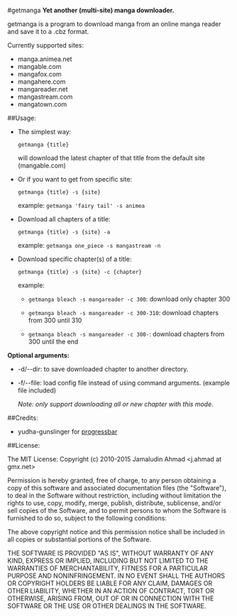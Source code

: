 #getmanga
**Yet another (multi-site) manga downloader.**

getmanga is a program to download manga from an online manga reader
and save it to a .cbz format.

Currently supported sites:

* manga.animea.net
* mangable.com
* mangafox.com
* mangahere.com
* mangareader.net
* mangastream.com
* mangatown.com

##Usage:
* The simplest way:

  `getmanga {title}`

  will download the latest chapter of that title from the default site
  (mangable.com)

* Or if you want to get from specific site:

  `getmanga {title} -s {site}`

  example: `getmanga 'fairy tail' -s animea`

* Download all chapters of a title:

  `getmanga {title} -s {site} -a`

  example: `getmanga one_piece -s mangastream -n`

* Download specific chapter(s) of a title:

  `getmanga {title} -s {site} -c {chapter}`

   example:

   * `getmanga bleach -s mangareader -c 300`: download only chapter 300

   * `getmanga bleach -s mangareader -c 300-310`: download chapters
     from 300 until 310

   * `getmanga bleach -s mangareader -c 300-`: download chapters from
     300 until the end

**Optional arguments:**

* -d/--dir: to save downloaded chapter to another directory.
* -f/--file: load config file instead of using command arguments.
  (example file included)

  *Note: only support downloading all or new chapter with this mode.*

##Credits:
* yudha-gunslinger for [progressbar](http://gunslingerc0de.wordpress.com/2010/08/13/python-command-line-progress-bar/)

##License:

The MIT License:
Copyright (c) 2010-2015 Jamaludin Ahmad <j.ahmad at gmx.net>

Permission is hereby granted, free of charge, to any person obtaining a copy
of this software and associated documentation files (the "Software"), to deal
in the Software without restriction, including without limitation the rights
to use, copy, modify, merge, publish, distribute, sublicense, and/or sell
copies of the Software, and to permit persons to whom the Software is
furnished to do so, subject to the following conditions:

The above copyright notice and this permission notice shall be included in
all copies or substantial portions of the Software.

THE SOFTWARE IS PROVIDED "AS IS", WITHOUT WARRANTY OF ANY KIND, EXPRESS OR
IMPLIED, INCLUDING BUT NOT LIMITED TO THE WARRANTIES OF MERCHANTABILITY,
FITNESS FOR A PARTICULAR PURPOSE AND NONINFRINGEMENT. IN NO EVENT SHALL THE
AUTHORS OR COPYRIGHT HOLDERS BE LIABLE FOR ANY CLAIM, DAMAGES OR OTHER
LIABILITY, WHETHER IN AN ACTION OF CONTRACT, TORT OR OTHERWISE, ARISING FROM,
OUT OF OR IN CONNECTION WITH THE SOFTWARE OR THE USE OR OTHER DEALINGS IN
THE SOFTWARE.
